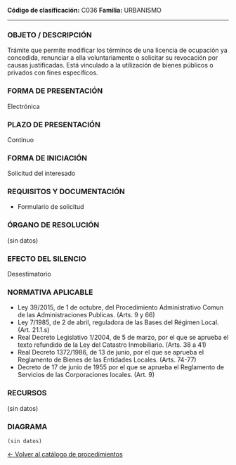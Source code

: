 
**Código de clasificación:** C036
**Familia:** URBANISMO

---

### OBJETO / DESCRIPCIÓN

Trámite que permite modificar los términos de una licencia de ocupación ya concedida, renunciar a ella voluntariamente o solicitar su revocación por causas justificadas. Está vinculado a la utilización de bienes públicos o privados con fines específicos.

### FORMA DE PRESENTACIÓN

Electrónica

### PLAZO DE PRESENTACIÓN

Continuo

### FORMA DE INICIACIÓN

Solicitud del interesado

### REQUISITOS Y DOCUMENTACIÓN

- Formulario de solicitud

### ÓRGANO DE RESOLUCIÓN

(sin datos)

### EFECTO DEL SILENCIO

Desestimatorio

### NORMATIVA APLICABLE

- Ley 39/2015, de 1 de octubre, del Procedimiento Administrativo Comun de las Administraciones Publicas. (Arts. 9 y 66)
- Ley 7/1985, de 2 de abril, reguladora de las Bases del Régimen Local. (Art. 21.1.s)
- Real Decreto Legislativo 1/2004, de 5 de marzo, por el que se aprueba el texto refundido de la Ley del Catastro Inmobiliario. (Arts. 38 a 41)
- Real Decreto 1372/1986, de 13 de junio, por el que se aprueba el Reglamento de Bienes de las Entidades Locales. (Arts. 74-77)
- Decreto de 17 de junio de 1955 por el que se aprueba el Reglamento de Servicios de las Corporaciones locales. (Art. 9)

### RECURSOS

(sin datos)

### DIAGRAMA

```mermaid
(sin datos)
```

[← Volver al catálogo de procedimientos](../buscador.md)